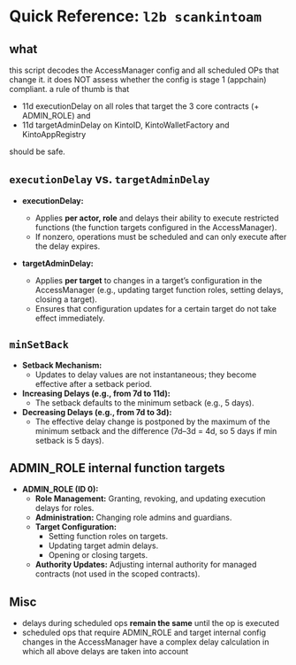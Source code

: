 # Quick Reference: `l2b scankintoam`

## what
this script decodes the AccessManager config and all scheduled OPs that change it. it does NOT assess whether the config is stage 1 (appchain) compliant. a rule of thumb is that 
- 11d executionDelay on all roles that target the 3 core contracts (+ ADMIN_ROLE) and 
- 11d targetAdminDelay on KintoID, KintoWalletFactory and KintoAppRegistry

should be safe.

## `executionDelay` vs. `targetAdminDelay`
- **executionDelay:**  
  - Applies **per actor, role** and delays their ability to execute restricted functions (the function targets configured in the AccessManager).
  - If nonzero, operations must be scheduled and can only execute after the delay expires.
  
- **targetAdminDelay:**  
  - Applies **per target** to changes in a target’s configuration in the AccessManager (e.g., updating target function roles, setting delays, closing a target).
  - Ensures that configuration updates for a certain target do not take effect immediately.

## `minSetBack`
- **Setback Mechanism:**  
  - Updates to delay values are not instantaneous; they become effective after a setback period.
- **Increasing Delays (e.g., from 7d to 11d):**  
  - The setback defaults to the minimum setback (e.g., 5 days).
- **Decreasing Delays (e.g., from 7d to 3d):**  
  - The effective delay change is postponed by the maximum of the minimum setback and the difference (7d–3d = 4d, so 5 days if min setback is 5 days).

## ADMIN_ROLE internal function targets
- **ADMIN_ROLE (ID 0):**  
  - **Role Management:** Granting, revoking, and updating execution delays for roles.
  - **Administration:** Changing role admins and guardians.
  - **Target Configuration:**  
    - Setting function roles on targets.
    - Updating target admin delays.
    - Opening or closing targets.
  - **Authority Updates:** Adjusting internal authority for managed contracts (not used in the scoped contracts).

## Misc
- delays during scheduled ops **remain the same** until the op is executed
- scheduled ops that require ADMIN_ROLE and target internal config changes in the AccessManager have a complex delay calculation in which all above delays are taken into account